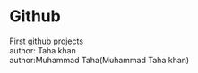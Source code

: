 # Github
First github projects
<br>
author: Taha khan
<br>
author:Muhammad Taha(Muhammad Taha khan)
